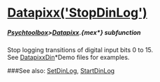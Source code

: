 # [Datapixx('StopDinLog')](Datapixx-StopDinLog) 
##### [Psychtoolbox](Pyschtoolbox)>[Datapixx](Datapixx).{mex*} subfunction


Stop logging transitions of digital input bits 0 to 15.  
See [DatapixxDin](DatapixxDin)\*Demo files for examples.  
  


###See also:
[SetDinLog](Datapixx-SetDinLog), [StartDinLog](Datapixx-StartDinLog)
